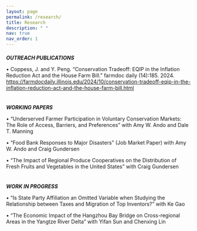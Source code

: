 ```yaml
---
layout: page
permalink: /research/
title: Research
description: " "
nav: true
nav_order: 1
---
```

<p><h5 style="margin-bottom: 12px;"> OUTREACH PUBLICATIONS </h5></p>
•	Coppess, J. and Y. Peng. “Conservation Tradeoff: EQIP in the Inflation Reduction Act and the House Farm Bill.” farmdoc daily (14):185. 2024. <a href="https://farmdocdaily.illinois.edu/2024/10/conservation-tradeoff-eqip-in-the-inflation-reduction-act-and-the-house-farm-bill.html">https://farmdocdaily.illinois.edu/2024/10/conservation-tradeoff-eqip-in-the-inflation-reduction-act-and-the-house-farm-bill.html</a>
<br><br>
<p><h5 style="margin-bottom: 12px;"> WORKING PAPERS </h5></p>
•	“Underserved Farmer Participation in Voluntary Conservation Markets: The Role of Access, Barriers, and Preferences” with Amy W. Ando and Dale T. Manning

•	“Food Bank Responses to Major Disasters” (Job Market Paper) with Amy W. Ando and Craig Gundersen

•	“The Impact of Regional Produce Cooperatives on the Distribution of Fresh Fruits and Vegetables in the United States” with Craig Gundersen
<br><br>
<p><h5 style="margin-bottom: 12px;">WORK IN PROGRESS</h5></p>
•	“Is State Party Affiliation an Omitted Variable when Studying the Relationship between Taxes and Migration of Top Inventors?” with Ke Gao

•	“The Economic Impact of the Hangzhou Bay Bridge on Cross-regional Areas in the Yangtze River Delta” with Yifan Sun and Chenxing Lin
